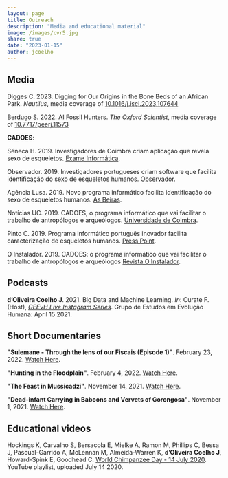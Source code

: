 ```yaml
---
layout: page
title: Outreach
description: "Media and educational material"
image: /images/cvr5.jpg
share: true
date: "2023-01-15"
author: jcoelho
---
```



## Media

Digges C. 2023. Digging for Our Origins in the Bone Beds of an African Park. *Nautilus*, media coverage of <a href = "https://www.sciencedirect.com/science/article/pii/S2589004223017212" target = "_blank">10.1016/j.isci.2023.107644</a>

Berdugo S. 2022. AI Fossil Hunters. *The Oxford Scientist*, media coverage of <a href = "https://peerj.com/articles/11573/" target = "_blank">10.7717/peerj.11573</a>

**CADOES**:

Séneca H. 2019. Investigadores de Coimbra criam aplicação que revela sexo de esqueletos. <a href = "https://visao.pt/exameinformatica/noticias-ei/ciencia-ei/2019-07-29-Investigadores-de-Coimbra-criam-aplicacao-que-revela-sexo-de-esqueletos/" target = "_blank">Exame Informática</a>.

Observador. 2019. Investigadores portugueses criam software que facilita identificação do sexo de esqueletos humanos. <a href = "https://observador.pt/2019/07/29/investigadores-portugueses-criam-software-que-facilita-identificacao-do-sexo-de-esqueletos-humanos/" target = "_blank">Observador</a>.

Agência Lusa. 2019. Novo programa informático facilita identificação do sexo de esqueletos humanos. <a href = "https://www.asbeiras.pt/2019/07/novo-programa-informatico-da-uc-facilita-identificacao-do-sexo-de-esqueletos-humanos/" target = "_blank">As Beiras</a>.

Notícias UC. 2019. CADOES, o programa informático que vai facilitar o trabalho de antropólogos e arqueólogos. <a href = "https://noticias.uc.pt/artigos/cadoes-o-programa-informatico-que-vai-facilitar-o-trabalho-de-antropologos-e-arqueologos/" target = "_blank">Universidade de Coimbra</a>.

Pinto C. 2019. Programa informático português inovador facilita caracterização de esqueletos humanos. <a href = "https://presspoint.pt/esqueletos-humanos/" target = "_blank">Press Point</a>.

O Instalador. 2019. CADOES: o programa informático que vai facilitar o trabalho de antropólogos e arqueólogos <a href = "https://oinstalador.com/Artigos/253016-CADOES-o-programa-informatico-que-vai-facilitar-o-trabalho-de-antropologos-e-arqueologos.html" taget = "_blank">Revista O Instalador</a>.

## Podcasts

**d’Oliveira Coelho J**. 2021. Big Data and Machine Learning. *In*: Curate F. (Host), <i><a href = "https://www.instagram.com/insta_geevh/reel/CNs5o_SA0zg/" target = "_blank">GEEvH Live Instagram Series</a></i>. Grupo de Estudos em Evolução Humana: April 15 2021.

## Short Documentaries

**"Sulemane - Through the lens of our Fiscais (Episode 1)"**. February 23, 2022. [Watch Here](https://www.youtube.com/watch?v=O5vYX2v6v9U).

**"Hunting in the Floodplain"**. February 4, 2022. [Watch Here](https://www.youtube.com/watch?v=9DVzuDbfwgs).

**"The Feast in Mussicadzi"**. November 14, 2021. [Watch Here](https://www.youtube.com/watch?v=9LxJAvtPTPM).

**"Dead-infant Carrying in Baboons and Vervets of Gorongosa"**. November 1, 2021. [Watch Here](https://www.youtube.com/watch?v=U8D9AWhqWG0).

## Educational videos

Hockings K, Carvalho S, Bersacola E, Mielke A, Ramon M, Phillips C, Bessa J, Pascual-Garrido A, McLennan M, Almeida-Warren K, **d’Oliveira Coelho J**, Howard-Spink E, Goodhead C. <a href = "https://www.youtube.com/playlist?list=PLp0VOjHJMYGXgdOgg0D2_1d1a_XVylE3l" target = "_blank">World Chimpanzee Day - 14 July 2020</a>. YouTube playlist, uploaded July 14 2020.
